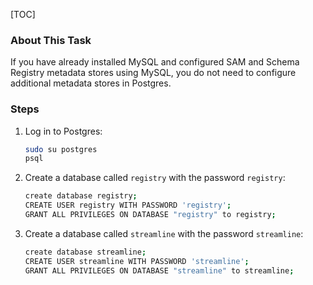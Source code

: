 [TOC]

### About This Task

If you have already installed MySQL and configured SAM and Schema Registry metadata stores using MySQL, you do not need to configure additional metadata stores in Postgres.

### Steps

1. Log in to Postgres:

    ```bash
    sudo su postgres
    psql
    ```

2. Create a database called `registry` with the password `registry`:

    ```bash
    create database registry;
    CREATE USER registry WITH PASSWORD 'registry';
    GRANT ALL PRIVILEGES ON DATABASE "registry" to registry;
    ```

3. Create a database called `streamline` with the password `streamline`:
    
    ```bash
    create database streamline;
    CREATE USER streamline WITH PASSWORD 'streamline';
    GRANT ALL PRIVILEGES ON DATABASE "streamline" to streamline;
    ```

